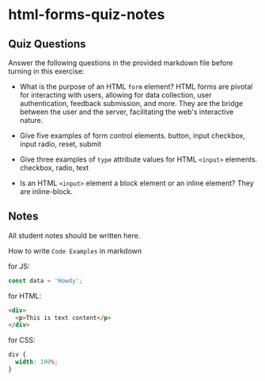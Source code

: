 # html-forms-quiz-notes

## Quiz Questions

Answer the following questions in the provided markdown file before turning in this exercise:

- What is the purpose of an HTML `form` element?
  HTML forms are pivotal for interacting with users, allowing for data collection, user authentication, feedback submission, and more. They are the bridge between the user and the server, facilitating the web's interactive nature.

- Give five examples of form control elements.
  button, input checkbox, input radio, reset, submit

- Give three examples of `type` attribute values for HTML `<input>` elements.
  checkbox, radio, text

- Is an HTML `<input>` element a block element or an inline element?
  They are inline-block.

## Notes

All student notes should be written here.

How to write `Code Examples` in markdown

for JS:

```javascript
const data = 'Howdy';
```

for HTML:

```html
<div>
  <p>This is text content</p>
</div>
```

for CSS:

```css
div {
  width: 100%;
}
```

